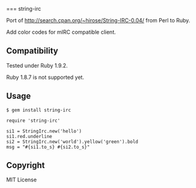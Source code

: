 ===
string-irc

Port of http://search.cpan.org/~hirose/String-IRC-0.04/ from Perl to Ruby.

Add color codes for mIRC compatible client.

Compatibility
---

Tested under Ruby 1.9.2.

Ruby 1.8.7 is not supported yet.

Usage
---

    $ gem install string-irc

    require 'string-irc'

    si1 = StringIrc.new('hello')
    si1.red.underline
    si2 = StringIrc.new('world').yellow('green').bold
    msg = "#{si1.to_s} #{si2.to_s}"

Copyright
---

MIT License
